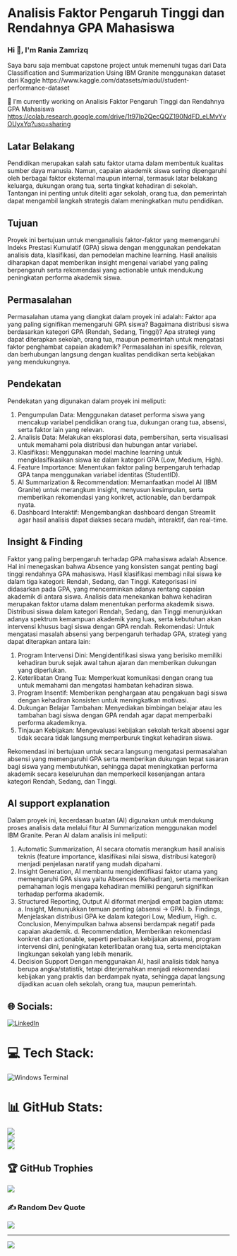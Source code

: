 # Analisis Faktor Pengaruh Tinggi dan Rendahnya GPA Mahasiswa


<h3>Hi 👋, I'm Rania Zamrizq</h3>
Saya baru saja membuat capstone project untuk memenuhi tugas dari Data Classification and Summarization Using IBM Granite menggunakan dataset dari Kaggle
https://www.kaggle.com/datasets/miadul/student-performance-dataset

🔭 I’m currently working on Analisis Faktor Pengaruh Tinggi dan Rendahnya GPA Mahasiswa 
https://colab.research.google.com/drive/1t97lp2QecQQZ190NdFD_eLMvYvOUyxYq?usp=sharing

<h2>Latar Belakang</h2>
<p>Pendidikan merupakan salah satu faktor utama dalam membentuk kualitas sumber daya manusia. Namun, capaian akademik siswa sering dipengaruhi oleh berbagai faktor eksternal maupun internal, termasuk latar belakang keluarga, dukungan orang tua, serta tingkat kehadiran di sekolah. Tantangan ini penting untuk diteliti agar sekolah, orang tua, dan pemerintah dapat mengambil langkah strategis dalam meningkatkan mutu pendidikan.</p>

<h2>Tujuan</h2>
<p>Proyek ini bertujuan untuk menganalisis faktor-faktor yang memengaruhi Indeks Prestasi Kumulatif (GPA) siswa dengan menggunakan pendekatan analisis data, klasifikasi, dan pemodelan machine learning. Hasil analisis diharapkan dapat memberikan insight mengenai variabel yang paling berpengaruh serta rekomendasi yang actionable untuk mendukung peningkatan performa akademik siswa.</p>

<h2>Permasalahan</h2>

<p>Permasalahan utama yang diangkat dalam proyek ini adalah:
Faktor apa yang paling signifikan memengaruhi GPA siswa?
Bagaimana distribusi siswa berdasarkan kategori GPA (Rendah, Sedang, Tinggi)?
Apa strategi yang dapat diterapkan sekolah, orang tua, maupun pemerintah untuk mengatasi faktor penghambat capaian akademik?
Permasalahan ini spesifik, relevan, dan berhubungan langsung dengan kualitas pendidikan serta kebijakan yang mendukungnya.

<h2>Pendekatan</h2>

Pendekatan yang digunakan dalam proyek ini meliputi:
1. Pengumpulan Data: Menggunakan dataset performa siswa yang mencakup variabel pendidikan orang tua, dukungan orang tua, absensi, serta faktor lain yang relevan.
2. Analisis Data: Melakukan eksplorasi data, pembersihan, serta visualisasi untuk memahami pola distribusi dan hubungan antar variabel.
3. Klasifikasi: Menggunakan model machine learning untuk mengklasifikasikan siswa ke dalam kategori GPA (Low, Medium, High).
4. Feature Importance: Menentukan faktor paling berpengaruh terhadap GPA tanpa menggunakan variabel identitas (StudentID).
5. AI Summarization & Recommendation: Memanfaatkan model AI (IBM Granite) untuk merangkum insight, menyusun kesimpulan, serta memberikan rekomendasi yang konkret, actionable, dan berdampak nyata.
6. Dashboard Interaktif: Mengembangkan dashboard dengan Streamlit agar hasil analisis dapat diakses secara mudah, interaktif, dan real-time.

<h2>Insight & Finding</h2>

Faktor yang paling berpengaruh terhadap GPA mahasiswa adalah Absence. Hal ini menegaskan bahwa Absence yang konsisten sangat penting bagi tinggi rendahnya GPA mahasiswa.
Hasil klasifikasi membagi nilai siswa ke dalam tiga kategori: Rendah, Sedang, dan Tinggi. Kategorisasi ini didasarkan pada GPA, yang mencerminkan adanya rentang capaian akademik di antara siswa.
Analisis data menekankan bahwa kehadiran merupakan faktor utama dalam menentukan performa akademik siswa. Distribusi siswa dalam kategori Rendah, Sedang, dan Tinggi menunjukkan adanya spektrum kemampuan akademik yang luas, serta kebutuhan akan intervensi khusus bagi siswa dengan GPA rendah.
Rekomendasi: Untuk mengatasi masalah absensi yang berpengaruh terhadap GPA, strategi yang dapat diterapkan antara lain:  
1. Program Intervensi Dini: Mengidentifikasi siswa yang berisiko memiliki kehadiran buruk sejak awal tahun ajaran dan memberikan dukungan yang diperlukan.
2. Keterlibatan Orang Tua: Memperkuat komunikasi dengan orang tua untuk memahami dan mengatasi hambatan kehadiran siswa.
3. Program Insentif: Memberikan penghargaan atau pengakuan bagi siswa dengan kehadiran konsisten untuk meningkatkan motivasi.
4. Dukungan Belajar Tambahan: Menyediakan bimbingan belajar atau les tambahan bagi siswa dengan GPA rendah agar dapat memperbaiki performa akademiknya.
5. Tinjauan Kebijakan: Mengevaluasi kebijakan sekolah terkait absensi agar tidak secara tidak langsung memperburuk tingkat kehadiran siswa.

Rekomendasi ini bertujuan untuk secara langsung mengatasi permasalahan absensi yang memengaruhi GPA serta memberikan dukungan tepat sasaran bagi siswa yang membutuhkan, sehingga dapat meningkatkan performa akademik secara keseluruhan dan memperkecil kesenjangan antara kategori Rendah, Sedang, dan Tinggi.

<h2>AI support explanation</h2>

Dalam proyek ini, kecerdasan buatan (AI) digunakan untuk mendukung proses analisis data melalui fitur AI Summarization menggunakan model IBM Granite. Peran AI dalam analisis ini meliputi:
1. Automatic Summarization, AI secara otomatis merangkum hasil analisis teknis (feature importance, klasifikasi nilai siswa, distribusi kategori) menjadi penjelasan naratif yang mudah dipahami.
2. Insight Generation, AI membantu mengidentifikasi faktor utama yang memengaruhi GPA siswa yaitu Absences (Kehadiran), serta memberikan pemahaman logis mengapa kehadiran memiliki pengaruh signifikan terhadap performa akademik.
3. Structured Reporting, Output AI diformat menjadi empat bagian utama:
    a. Insight, Menunjukkan temuan penting (absensi → GPA).
    b. Findings, Menjelaskan distribusi GPA ke dalam kategori Low, Medium, High.
    c. Conclusion, Menyimpulkan bahwa absensi berdampak negatif pada capaian akademik.
    d. Recommendation, Memberikan rekomendasi konkret dan actionable, seperti perbaikan kebijakan absensi, program intervensi dini, peningkatan keterlibatan orang tua, serta menciptakan lingkungan sekolah yang lebih menarik.
4. Decision Support
Dengan menggunakan AI, hasil analisis tidak hanya berupa angka/statistik, tetapi diterjemahkan menjadi rekomendasi kebijakan yang praktis dan berdampak nyata, sehingga dapat langsung dijadikan acuan oleh sekolah, orang tua, maupun pemerintah.

## 🌐 Socials:
[![LinkedIn](https://img.shields.io/badge/LinkedIn-%230077B5.svg?logo=linkedin&logoColor=white)](https://linkedin.com/in/www.linkedin.com/in/raniazamrizq) 

# 💻 Tech Stack:
![Windows Terminal](https://img.shields.io/badge/Windows%20Terminal-%234D4D4D.svg?style=for-the-badge&logo=windows-terminal&logoColor=white)
# 📊 GitHub Stats:
![](https://github-readme-stats.vercel.app/api?username=aryuzura&theme=dark&hide_border=false&include_all_commits=false&count_private=false)<br/>
![](https://nirzak-streak-stats.vercel.app/?user=aryuzura&theme=dark&hide_border=false)<br/>
![](https://github-readme-stats.vercel.app/api/top-langs/?username=aryuzura&theme=dark&hide_border=false&include_all_commits=false&count_private=false&layout=compact)

## 🏆 GitHub Trophies
![](https://github-profile-trophy.vercel.app/?username=aryuzura&theme=radical&no-frame=false&no-bg=true&margin-w=4)

### ✍️ Random Dev Quote
![](https://quotes-github-readme.vercel.app/api?type=horizontal&theme=radical)

---
[![](https://visitcount.itsvg.in/api?id=aryuzura&icon=0&color=0)](https://visitcount.itsvg.in)

<!-- Proudly created with GPRM ( https://gprm.itsvg.in ) -->
